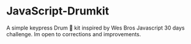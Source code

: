 # JavaScript-Drumkit

A simple keypress Drum 🥁 kit inspired by Wes Bros Javascript 30 days challenge.
Im open to corrections and improvements.
